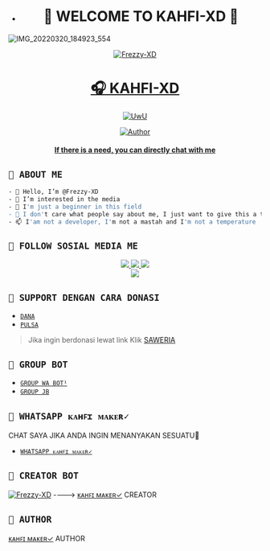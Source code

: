 - <h1 align="center">🛑 WELCOME TO KAHFI-XD 🛑</h1>
![IMG_20220320_184923_554](https://telegra.ph/file/9608ad0baf572929b2859.jpg)

<p align="center">
  <a href="https://ibb.co/QQX130c"><img src="http://readme-typing-svg.herokuapp.com?color=1C71FA&center=true&vCenter=true&multiline=false&lines=Salam+One+Heart+😍+From+Indonesia.;I'am+Not+Programmer." alt="Frezzy-XD">

</p>
<h1 align="center">🎧 KAHFI-XD</h1>
<p align="center">
  <a href="https://github.com/KAHFI-XD"><img src="http://readme-typing-svg.herokuapp.com?color=FFFFFF&center=true&vCenter=true&multiline=false&lines=Hello+Guys!+Im+owner+Maxxy Botz;My+Name+is+🐼 KAHFI-XD;Learning+JavaScript!;Please+Support+Me+With+Donate;Thanks🥰" alt="UwU">
</p>

<p align="center">
<a href="https://github.com/KAHFI-XD"><img title="Author" src="https://img.shields.io/badge/KAHFI-XD-blue.svg?style=for-the-badge&logo=github"></a>
 </p>
 <h4 align="center">
  <a
  <a href="https://wa.me/6285380166282">If there is a need, you can directly chat with me </a>
</h4>
</p>


## ```🛑 ABOUT ME```
```bash
- 👋 Hello, I’m @Frezzy-XD
- 👀 I’m interested in the media
- 🌱 I'm just a beginner in this field
- 💞️ I don't care what people say about me, I just want to give this a try
- 📫 I'am not a developer, I'm not a mastah and I'm not a temperature
```

## ```🛑 FOLLOW SOSIAL MEDIA ME```
<p align="center">
<a href="https://instagram.com/maxxystore__"><img src="https://img.shields.io/badge/INSTAGRAM-E4405F?style=for-the-badge&logo=instagram&logoColor=white"/> 
<a href="https://wa.me/959953867741"><img src="https://img.shields.io/badge/WhatsApp-25D366?style=for-the-badge&logo=whatsapp&logoColor=white" />
<a href="https://www.youtube.com/@MaxxyBotz"><img src="https://img.shields.io/badge/YOUTUBE Maxxy Botz-ff0000?style=for-the-badge&logo=youtube&logoColor=ff000000&link=https://youtube.com/c/hokenbeusz" /><br>
<a href="https://www.tiktok.com/@beatrix_ofc0"><img src="https://img.shields.io/badge/TIKTOK-black?style=for-the-badge&logo=tiktok&logoColor=ff000000&link=https://tiktok.com/@unfaedahkan" /></a>
</p>

## ```🛑 SUPPORT DENGAN CARA DONASI```

- [`DANA`](https://wa.me/6285380166282?text=banh+ini+nomor+nya+kah+085380166282+?)
- [`PULSA`](https://wa.me/6285380166282?text=banh+ini+nomor+nya+kah+085380166282+?)
> Jika ingin berdonasi lewat link
> Klik [ SAWERIA ](https://saweria.co/MaxxyBotz)

## ```🛑 GROUP BOT```

- [`GROUP WA BOT¹`](https://chat.whatsapp.com/Ib4JOndTWQmGBSsPGWmIup)
- [`GROUP JB`](https://chat.whatsapp.com/K5zLkt3E6Ty1IZfSagtGuM)
  
## ```🛑 WHATSAPP ᴋᴀʜꜰɪ ᴍᴀᴋᴇʀ✓```
  CHAT SAYA JIKA ANDA INGIN MENANYAKAN SESUATU🚀
- [`WHATSAPP ᴋᴀʜꜰɪ ᴍᴀᴋᴇʀ✓`](https://wa.me/6285380166282?text=Assalamualaikum+Banh+ᴋᴀʜꜰɪ+ᴍᴀᴋᴇʀ✓)

## ```🛑 CREATOR BOT```
 [![Frezzy-XD](https://github.com/Frezzy-XD.png?size=200)](https://github.com/Frezzy-XD) 
---->
[ᴋᴀʜꜰɪ ᴍᴀᴋᴇʀ✓](https://github.com/Frezzy-XD) 
 CREATOR
  

## ```🛑 AUTHOR```
 
  [ᴋᴀʜꜰɪ ᴍᴀᴋᴇʀ✓](https://github.com/Frezzy-XD)
 AUTHOR

<!---
I LOVE YOU GUYS
--->

